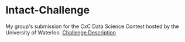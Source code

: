 # Intact-Challenge
My group's submission for the CxC Data Science Contest hosted by the University of Waterloo. 
[Challenge Description](https://docs.google.com/document/d/1D8zmaDtCaCXrFW5gU_ogM_4UV5bpmSv0o_QHdng6hQM](https://docs.google.com/document/d/1D8zmaDtCaCXrFW5gU_ogM_4UV5bpmSv0o_QHdng6hQM/edit?usp=sharing)https://docs.google.com/document/d/1D8zmaDtCaCXrFW5gU_ogM_4UV5bpmSv0o_QHdng6hQM/edit?usp=sharing)
